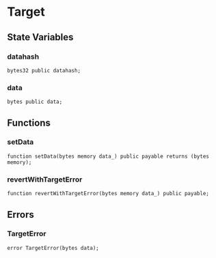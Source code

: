 # Target

## State Variables
### datahash

```solidity
bytes32 public datahash;
```


### data

```solidity
bytes public data;
```


## Functions
### setData


```solidity
function setData(bytes memory data_) public payable returns (bytes memory);
```

### revertWithTargetError


```solidity
function revertWithTargetError(bytes memory data_) public payable;
```

## Errors
### TargetError

```solidity
error TargetError(bytes data);
```

